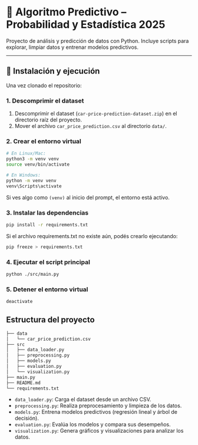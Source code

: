 # 🧠 Algoritmo Predictivo – Probabilidad y Estadística 2025

Proyecto de análisis y predicción de datos con Python.
Incluye scripts para explorar, limpiar datos y entrenar modelos predictivos.

---

## 🚀 Instalación y ejecución

Una vez clonado el repositorio:

### 1. Descomprimir el dataset

1. Descomprimir el dataset (`car-price-prediction-dataset.zip`) en el directorio raíz del proyecto.
2. Mover el archivo `car_price_prediction.csv` al directorio `data/`.

### 2. Crear el entorno virtual

```bash
# En Linux/Mac:
python3 -m venv venv
source venv/bin/activate

# En Windows:
python -m venv venv
venv\Scripts\activate
```

Si ves algo como `(venv)` al inicio del prompt, el entorno está activo.

### 3. Instalar las dependencias

```bash
pip install -r requirements.txt
```

Si el archivo requirements.txt no existe aún, podés crearlo ejecutando:

```bash
pip freeze > requirements.txt
```

### 4. Ejecutar el script principal

```bash
python ./src/main.py
```

### 5. Detener el entorno virtual

```bash
deactivate
```

## Estructura del proyecto

```bash
├── data
│   └── car_price_prediction.csv
├── src
│   ├── data_loader.py
│   ├── preprocessing.py
│   ├── models.py
│   ├── evaluation.py
│   └── visualization.py
├── main.py
├── README.md
└── requirements.txt
```

- `data_loader.py`: Carga el dataset desde un archivo CSV.
- `preprocessing.py`: Realiza preprocesamiento y limpieza de los datos.
- `models.py`: Entrena modelos predictivos (regresión lineal y árbol de decisión).
- `evaluation.py`: Evalúa los modelos y compara sus desempeños.
- `visualization.py`: Genera gráficos y visualizaciones para analizar los datos.
